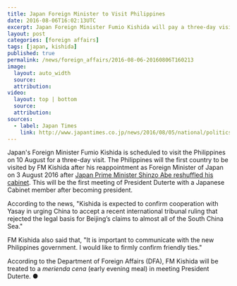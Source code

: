 ```yaml
---
title: Japan Foreign Minister to Visit Philippines
date: 2016-08-06T16:02:13UTC
excerpt: Japan Foreign Minister Fumio Kishida will pay a three-day visit to the Philippines starting on 10 August to meet with President Rodrigo Duterte and Department of Foreign Affairs Secretary Perfecto Yasay.
layout: post
categories: [foreign affairs]
tags: [japan, kishida]
published: true
permalink: /news/foreign_affairs/2016-08-06-20160806T160213
image:
  layout: auto_width
  source: 
  attribution: 
video:
  layout: top | bottom
  source: 
  attribution:
sources:
  - label: Japan Times
    link: http://www.japantimes.co.jp/news/2016/08/05/national/politics-diplomacy/kishida-visit-philippines-security-talks/
---
```


Japan's Foreign Minister Fumio Kishida is scheduled to visit the Philippines on 10 August for a three-day visit.
The Philippines will the first country to be visited by FM Kishida after his reappointment as Foreign Minister of Japan on 3 August 2016 after [Japan Prime Minister Shinzo Abe reshuffled his cabinet](http://www.japantimes.co.jp/news/2016/08/03/national/politics-diplomacy/abe-looks-retain-key-ministers-reshuffle-defense-chief-pick-may-irk-beijing-seoul/#.V633d2ScHiw).
This will be the first meeting of President Duterte with a Japanese Cabinet member after becoming president.

According to the news, "Kishida is expected to confirm cooperation with Yasay in urging China to accept a recent international tribunal ruling that rejected the legal basis for Beijing’s claims to almost all of the South China Sea."

FM Kishida also said that, "It is important to communicate with the new Philippines government. I would like to firmly confirm friendly ties."

According to the Department of Foreign Affairs (DFA), FM Kishida will be treated to a _merienda cena_ (early evening meal) in meeting President Duterte.
&#x25cf;
